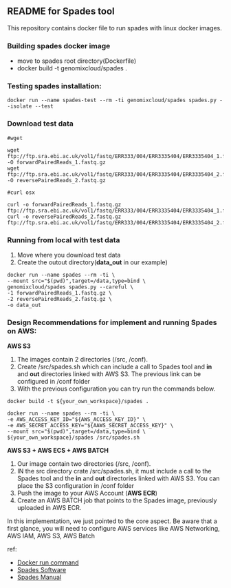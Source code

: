 ## README for Spades tool ##

This repository contains docker file to run spades with linux docker images.

### Building spades docker image

* move to spades root directory(Dockerfile) 
* docker build -t genomixcloud/spades .

### Testing spades installation:

```shell
docker run --name spades-test --rm -ti genomixcloud/spades spades.py --isolate --test
```

### Download test data 

```shell
#wget 

wget ftp://ftp.sra.ebi.ac.uk/vol1/fastq/ERR333/004/ERR3335404/ERR3335404_1.fastq.gz -O forwardPairedReads_1.fastq.gz
wget ftp://ftp.sra.ebi.ac.uk/vol1/fastq/ERR333/004/ERR3335404/ERR3335404_2.fastq.gz -O reversePairedReads_2.fastq.gz 
```

```shell
#curl osx

curl -o forwardPairedReads_1.fastq.gz ftp://ftp.sra.ebi.ac.uk/vol1/fastq/ERR333/004/ERR3335404/ERR3335404_1.fastq.gz 
curl -o reversePairedReads_2.fastq.gz ftp://ftp.sra.ebi.ac.uk/vol1/fastq/ERR333/004/ERR3335404/ERR3335404_2.fastq.gz 
```

### Running from local with test data 

1. Move where you download test data  
2. Create the outout directory(**data_out** in our example) 

```shell
docker run --name spades --rm -ti \
--mount src="$(pwd)",target=/data,type=bind \
genomixcloud/spades spades.py --careful \
-1 forwardPairedReads_1.fastq.gz \
-2 reversePairedReads_2.fastq.gz \
-o data_out
```

### Design Recommendations for implement and running Spades on AWS:

**AWS S3**

1. The images contain 2 directories (/src, /conf).
2. Create /src/spades.sh which can include a call to Spades tool and **in** and **out** directories linked with AWS S3. The previous link can be configured in /conf folder
3. With the previous configuration you can try run the commands below.

```shell 
docker build -t ${your_own_workspace}/spades .
```

```shell
docker run --name spades --rm -ti \
-e AWS_ACCESS_KEY_ID="${AWS_ACCESS_KEY_ID}" \
-e AWS_SECRET_ACCESS_KEY="${AAWS_SECRET_ACCESS_KEY}" \
--mount src="$(pwd)",target=/data,type=bind \
${your_own_workspace}/spades /src/spades.sh
```

**AWS S3 + AWS ECS + AWS BATCH**

1. Our image contain two directories (/src, /conf).
2. IN the src directory crate /src/spades.sh, it must include a call to the Spades tool and the **in** and **out** directories linked with AWS S3. You can place the S3 configuration in /conf folder
3. Push the image to your AWS Account (**AWS ECR**) 
4. Create an AWS BATCH job that points to the Spades image, previously uploaded  in AWS ECR. 

In this implementation, we just pointed to the core aspect. Be aware that a first glance, you will need to configure AWS services like AWS Networking, AWS IAM, AWS S3, AWS Batch  



ref:
* [Docker run command](https://docs.docker.com/engine/reference/commandline/run/)
* [Spades Software](https://cab.spbu.ru/software/spades/)
* [Spades Manual](https://cab.spbu.ru/files/release3.15.4/manual.html#sec2.4) 